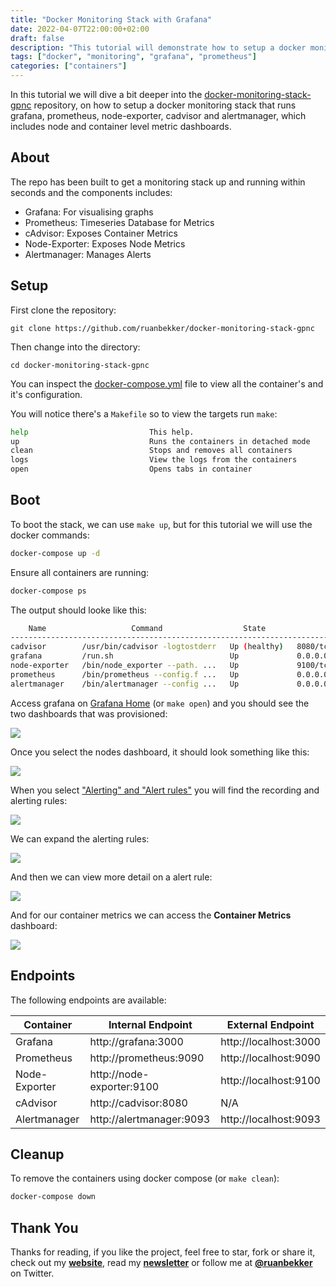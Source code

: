 ```yaml
---
title: "Docker Monitoring Stack with Grafana"
date: 2022-04-07T22:00:00+02:00
draft: false
description: "This tutorial will demonstrate how to setup a docker monitoring stack with grafana prometheus node-exporter cadvisor and alertmanager"
tags: ["docker", "monitoring", "grafana", "prometheus"]
categories: ["containers"]
---
```


In this tutorial we will dive a bit deeper into the [docker-monitoring-stack-gpnc](https://github.com/ruanbekker/docker-monitoring-stack-gpnc) repository, on how to setup a docker monitoring stack that runs grafana, prometheus, node-exporter, cadvisor and alertmanager, which includes node and container level metric dashboards.

## About

The repo has been built to get a monitoring stack up and running within seconds and the components includes:

* Grafana: For visualising graphs   
* Prometheus: Timeseries Database for Metrics
* cAdvisor: Exposes Container Metrics
* Node-Exporter: Exposes Node Metrics
* Alertmanager: Manages Alerts

## Setup 

First clone the repository:

```
git clone https://github.com/ruanbekker/docker-monitoring-stack-gpnc
```

Then change into the directory:

```
cd docker-monitoring-stack-gpnc
```

You can inspect the [docker-compose.yml](https://github.com/ruanbekker/docker-monitoring-stack-gpnc/blob/main/docker-compose.yml) file to view all the container's and it's configuration.

You will notice there's a `Makefile` so to view the targets run `make`:

```bash
help                           This help.
up                             Runs the containers in detached mode
clean                          Stops and removes all containers
logs                           View the logs from the containers
open                           Opens tabs in container
```

## Boot

To boot the stack, we can use `make up`, but for this tutorial we will use the docker commands:

```bash
docker-compose up -d
```

Ensure all containers are running:

```bash
docker-compose ps
```

The output should looke like this:

```bash
    Name                   Command                  State               Ports         
--------------------------------------------------------------------------------------
cadvisor        /usr/bin/cadvisor -logtostderr   Up (healthy)   8080/tcp              
grafana         /run.sh                          Up             0.0.0.0:3000->3000/tcp
node-exporter   /bin/node_exporter --path. ...   Up             9100/tcp              
prometheus      /bin/prometheus --config.f ...   Up             0.0.0.0:9090->9090/tcp
alertmanager    /bin/alertmanager --config ...   Up             0.0.0.0:9093->9093/tcp
```

Access grafana on [Grafana Home](http://localhost:3000/?orgId=1) (or `make open`) and you should see the two dashboards that was provisioned:

![](https://github.com/ruanbekker/docker-monitoring-stack-gpnc/blob/main/assets/grafana-home.png?raw=true)

Once you select the nodes dashboard, it should look something like this:

![](https://github.com/ruanbekker/docker-monitoring-stack-gpnc/blob/main/assets/grafana-dashboard.png?raw=true)

When you select ["Alerting" and "Alert rules"](http://localhost:3000/alerting/list) you will find the recording and alerting rules:

![](https://github.com/ruanbekker/docker-monitoring-stack-gpnc/blob/main/assets/grafana-alerting-home.png?raw=true)

We can expand the alerting rules:

![](https://github.com/ruanbekker/docker-monitoring-stack-gpnc/blob/main/assets/grafana-alerting-rules.png?raw=true)

And then we can view more detail on a alert rule:

![](https://github.com/ruanbekker/docker-monitoring-stack-gpnc/blob/main/assets/grafana-alerting-detail.png?raw=true)

And for our container metrics we can access the **Container Metrics** dashboard:

![](https://github.com/ruanbekker/docker-monitoring-stack-gpnc/blob/main/assets/grafana-container-metrics.png?raw=true)

## Endpoints

The following endpoints are available:

| Container      | Internal Endpoint         | External Endpoint     |
| -------------- | ------------------------- |---------------------- |
| Grafana        | http://grafana:3000       | http://localhost:3000 |
| Prometheus     | http://prometheus:9090    | http://localhost:9090 |
| Node-Exporter  | http://node-exporter:9100 | http://localhost:9100 |
| cAdvisor       | http://cadvisor:8080      | N/A                   |
| Alertmanager   | http://alertmanager:9093  | http://localhost:9093 |

## Cleanup

To remove the containers using docker compose (or `make clean`):

```bash
docker-compose down
```

## Thank You

Thanks for reading, if you like the project, feel free to star, fork or share it, check out my **[website](https://ruan.dev)**, read my **[newsletter](http://digests.ruanbekker.com/?via=ruanbekker-blog)** or follow me at **[@ruanbekker](https://twitter.com/ruanbekker)** on Twitter.
